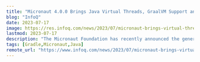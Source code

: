 ```yaml
---
title: "Micronaut 4.0.0 Brings Java Virtual Threads, GraalVM Support and Experimental HTTP/3 Features"
blog: "InfoQ"
date: 2023-07-17
image: https://res.infoq.com/news/2023/07/micronaut-brings-virtual-thread/en/headerimage/GettyImages-518002738-1689618387053.jpg
lastmod: 2023-07-17
description: "The Micronaut Foundation has recently announced the general availability (GA) release of Micronaut Framework 4.0.0. This major release brings a plethora of updates and improvements to the popular..."
tags: [Gradle,Micronaut,Java]
remote_url: "https://www.infoq.com/news/2023/07/micronaut-brings-virtual-thread/?utm_campaign=infoq_content&utm_source=infoq&utm_medium=feed&utm_term=Java"
---
```

